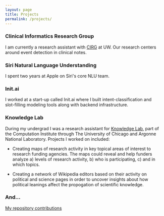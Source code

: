 ```yaml
---
layout: page
title: Projects
permalink: /projects/
---
```


### Clinical Informatics Research Group

I am currently a research assistant with [CIRG](https://www.cirg.washington.edu) at UW.  Our research centers around event detection in clinical notes.

### Siri Natural Language Understanding

I spent two years at Apple on Siri's core NLU team.

### Init.ai

I worked at a start-up called Init.ai where I built intent-classification and slot-filling modeling tools along with backend infrastructure. 

### Knowledge Lab

During my undergrad I was a research assistant for [Knowledge Lab](https://www.knowledgelab.org), part of the Computation Institute through The University of Chicago and Argonne National Laboratory.  Projects I worked on included:

* Creating maps of research activity in key topical areas of interest to research funding agencies. The maps could reveal and help funders analyze a) levels of research activity, b) who is participating, c) and in which topics.

* Creating a network of Wikipedia editors based on their activity on political and science pages in order to uncover insights about how political leanings affect the propogation of scientific knowledge.

### And...

[My repository contributions](http://github.com/meganbarnes)
